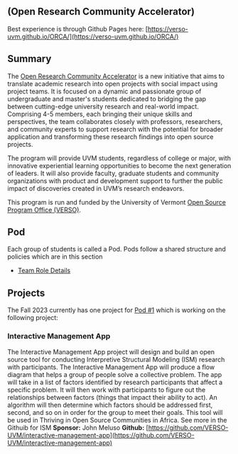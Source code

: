 ## (Open Research Community Accelerator)
Best experience is through Github Pages here: [https://verso-uvm.github.io/ORCA/](https://verso-uvm.github.io/ORCA/)
## Summary
The [Open Research Community Accelerator](https://verso.w3.uvm.edu/orca/) is a new initiative that aims to translate academic research into open projects with social impact using project teams. It is focused on a dynamic and passionate group of undergraduate and master's students dedicated to bridging the gap between cutting-edge university research and real-world impact. Comprising 4-5 members, each bringing their unique skills and perspectives, the team collaborates closely with professors, researchers, and community experts to support research with the potential for broader application and transforming these research findings into open source projects.

The program will provide UVM students, regardless of college or major, with innovative experiential learning opportunities to become the next generation of leaders. It will also provide faculty, graduate students and community organizations with product and development support to further the public impact of discoveries created in UVM’s research endeavors.

This program is run and funded by the University of Vermont [Open Source Program Office (VERSO)](https://verso.w3.uvm.edu).

## Pod
Each group of students is called a Pod. Pods follow a shared structure and policies which are in this section
- [Team Role Details](ORCA_job_description.md)

## Projects
The Fall 2023 currently has one project for [Pod #1](https://verso.w3.uvm.edu/orca-pod/) which is working on the following project:
### Interactive Management App
The Interactive Management App project will design and build an open source tool for conducting Interpretive Structural Modeling (ISM) research with participants. The Interactive Management App will produce a flow diagram that helps a group of people solve a collective problem. The app will take in a list of factors identified by research participants that affect a specific problem. It will then work with participants to figure out the relationships between factors (things that impact their ability to act). An algorithm will then determine which factors should be addressed first, second, and so on in order for the group to meet their goals. This tool will be used in Thriving in Open Source Communities in Africa. See more in the Githuib for ISM
**Sponsor:** John Meluso
**Github:** [https://github.com/VERSO-UVM/interactive-management-app](https://github.com/VERSO-UVM/interactive-management-app)
